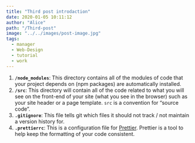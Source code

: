 ```yaml
---
title: "Third post introdaction"
date: 2020-01-05 10:11:12
author: "Alice"
path: "/Third-post"
image: "../../images/post-image.jpg"
tags:
  - manager
  - Web-Design
  - tutorial
  - work
---
```


1.  **`/node_modules`**: This directory contains all of the modules of code that your project depends on (npm packages) are automatically installed.
2.  **`/src`**: This directory will contain all of the code related to what you will see on the front-end of your site (what you see in the browser) such as your site header or a page template. `src` is a convention for “source code”.
3.  **`.gitignore`**: This file tells git which files it should not track / not maintain a version history for.
4.  **`.prettierrc`**: This is a configuration file for [Prettier](https://prettier.io/). Prettier is a tool to help keep the formatting of your code consistent.
